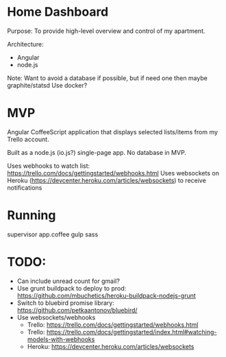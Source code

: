 # Home Dashboard
Purpose: To provide high-level overview and control of my apartment.

Architecture:
- Angular
- node.js

Note: Want to avoid a database if possible, but if need one then maybe graphite/statsd
Use docker?

# MVP

Angular CoffeeScript application that displays selected lists/items from my Trello account.

Built as a node.js (io.js?) single-page app. No database in MVP.

Uses webhooks to watch list: https://trello.com/docs/gettingstarted/webhooks.html
Uses websockets on Heroku (https://devcenter.heroku.com/articles/websockets) to receive notifications

# Running
supervisor app.coffee
gulp sass

# TODO:
- Can include unread count for gmail?
- Use grunt buildpack to deploy to prod: https://github.com/mbuchetics/heroku-buildpack-nodejs-grunt
- Switch to bluebird promise library: https://github.com/petkaantonov/bluebird/
- Use websockets/webhooks
    - Trello: https://trello.com/docs/gettingstarted/webhooks.html
    - Trello: https://trello.com/docs/gettingstarted/index.html#watching-models-with-webhooks
    - Heroku: https://devcenter.heroku.com/articles/websockets
